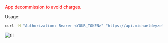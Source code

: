 
<span style="color: red"> App decommission to avoid charges. </span>
  
Usage:
```bash
curl -H "Authorization: Bearer <YOUR_TOKEN>" "https://api.michaeldeyzel.com/orchards/216269/missing-trees"
```

![til](./algo.gif)
